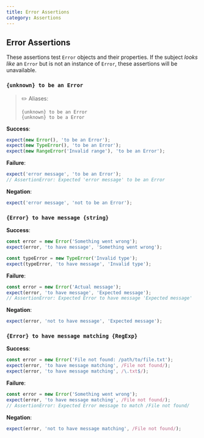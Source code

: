 ```yaml
---
title: Error Assertions
category: Assertions
---
```


## Error Assertions

These assertions test `Error` objects and their properties. If the subject _looks like_ an `Error` but is not an instance of `Error`, these assertions will be unavailable.

### `{unknown} to be an Error`

> ✏️ Aliases:
>
>     {unknown} to be an Error
>     {unknown} to be a Error

**Success**:

```js
expect(new Error(), 'to be an Error');
expect(new TypeError(), 'to be an Error');
expect(new RangeError('Invalid range'), 'to be an Error');
```

**Failure**:

```js
expect('error message', 'to be an Error');
// AssertionError: Expected 'error message' to be an Error
```

**Negation**:

```js
expect('error message', 'not to be an Error');
```

### `{Error} to have message {string}`

**Success**:

```js
const error = new Error('Something went wrong');
expect(error, 'to have message', 'Something went wrong');

const typeError = new TypeError('Invalid type');
expect(typeError, 'to have message', 'Invalid type');
```

**Failure**:

```js
const error = new Error('Actual message');
expect(error, 'to have message', 'Expected message');
// AssertionError: Expected Error to have message 'Expected message'
```

**Negation**:

```js
expect(error, 'not to have message', 'Expected message');
```

### `{Error} to have message matching {RegExp}`

**Success**:

```js
const error = new Error('File not found: /path/to/file.txt');
expect(error, 'to have message matching', /File not found/);
expect(error, 'to have message matching', /\.txt$/);
```

**Failure**:

```js
const error = new Error('Something went wrong');
expect(error, 'to have message matching', /File not found/);
// AssertionError: Expected Error message to match /File not found/
```

**Negation**:

```js
expect(error, 'not to have message matching', /File not found/);
```
